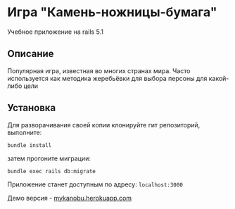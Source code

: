 # Игра "Камень-ножницы-бумага"

Учебное приложение на rails 5.1

## Описание

Популярная игра, известная во многих странах мира. Часто используется как методика жеребьёвки для выбора персоны для какой-либо цели

## Установка
Для разворачивания своей копии клонируйте гит репозиторий, выполните:

`bundle install`

затем прогоните миграции:

`bundle exec rails db:migrate`

Приложение станет доступным по адресу: `localhost:3000`

Демо версия - [mykanobu.herokuapp.com](https://mykanobu.herokuapp.com/)
